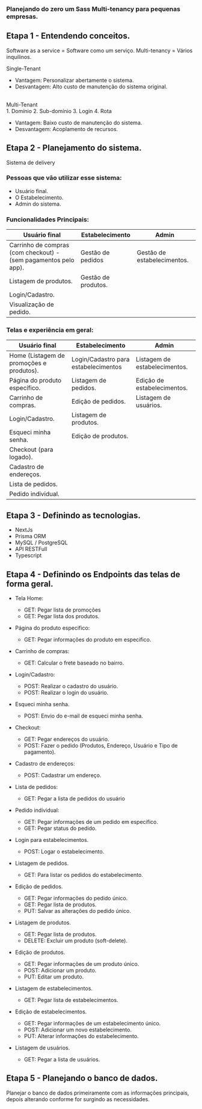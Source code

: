 ### Planejando do zero um Sass Multi-tenancy para pequenas empresas.

## Etapa 1 - Entendendo conceitos.

Software as a service = Software como um serviço.
Multi-tenancy = Vários inquilinos.


Single-Tenant 
  - Vantagem: Personalizar abertamente o sistema.
  - Desvantagem: Alto custo de manutenção do sistema original.

<br />
Multi-Tenant <br />
  1. Domínio
  2. Sub-domínio
  3. Login
  4. Rota

  - Vantagem: Baixo custo de manutenção do sistema.
  - Desvantagem: Acoplamento de recursos.

## Etapa 2 - Planejamento do sistema.

Sistema de delivery <br />

### Pessoas que vão utilizar esse sistema:
  - Usuário final.
  - O Estabelecimento.
  - Admin do sistema.

### Funcionalidades Principais:

| Usuário final | Estabelecimento | Admin |
|--|--|--|
| Carrinho de compras (com checkout) - (sem pagamentos pelo app). | Gestão de pedidos | Gestão de estabelecimentos. |
| Listagem de produtos. | Gestão de produtos. |  |
| Login/Cadastro. |  |  |
| Visualização de pedido. |  |  |

### Telas e experiência em geral:

| Usuário final | Estabelecimento | Admin |
|--|--|--|
| Home (Listagem de promoções e produtos). | Login/Cadastro para estabelecimentos | Listagem de estabelecimentos. |
| Página do produto específico. | Listagem de pedidos. | Edição de estabelecimentos. |
| Carrinho de compras. | Edição de pedidos. | Listagem de usuários. |
| Login/Cadastro. | Listagem de produtos. |  |
| Esqueci minha senha. | Edição de produtos. |  |
| Checkout (para logado). |  |  |
| Cadastro de endereços. |  |  |
| Lista de pedidos. |  |  |
| Pedido individual. |  |  |

## Etapa 3 - Definindo as tecnologias.

- NextJs
- Prisma ORM
- MySQL / PostgreSQL
- API RESTFull
- Typescript

## Etapa 4 - Definindo os Endpoints das telas de forma geral.

- Tela Home:
  - GET: Pegar lista de promoções
  - GET: Pegar lista dos produtos.

- Página do produto especifico:
  - GET: Pegar informações do produto em especifico.

- Carrinho de compras:
  - GET: Calcular o frete baseado no bairro.

- Login/Cadastro:
  - POST: Realizar o cadastro do usuário.
  - POST: Realizar o login do usuário.

- Esqueci minha senha.
  - POST: Envio do e-mail de esqueci minha senha.

- Checkout:
  - GET: Pegar endereços do usuário.
  - POST: Fazer o pedido (Produtos, Endereço, Usuário e Tipo de pagamento).

- Cadastro de endereços:
  - POST: Cadastrar um endereço.

- Lista de pedidos:
  - GET: Pegar a lista de pedidos do usuário

- Pedido individual:
  - GET: Pegar informações de um pedido em especifico.
  - GET: Pegar status do pedido.

- Login para estabelecimentos.
  - POST: Logar o estabelecimento.

- Listagem de pedidos.
  - GET: Para listar os pedidos do estabelecimento.

- Edição de pedidos.
  - GET: Pegar informações do pedido único.
  - GET: Pegar lista de produtos.
  - PUT: Salvar as alterações do pedido único.

- Listagem de produtos.
  - GET: Pegar lista de produtos.
  - DELETE: Excluir um produto (soft-delete).

- Edição de produtos.
  - GET: Pegar informações de um produto único.
  - POST: Adicionar um produto.
  - PUT: Editar um produto.

- Listagem de estabelecimentos.
  - GET: Pegar lista de estabelecimentos.

- Edição de estabelecimentos.
  - GET: Pegar informações de um estabelecimento único.
  - POST: Adicionar um novo estabelecimento.
  - PUT: Alterar informações do estabelecimento.

- Listagem de usuários.
  - GET: Pegar a lista de usuários.

## Etapa 5 - Planejando o banco de dados.

Planejar o banco de dados primeiramente com as informações principais, depois alterando conforme for surgindo as necessidades.



